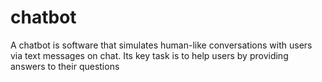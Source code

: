 # chatbot
A chatbot is software that simulates human-like conversations with users via text messages on chat. Its key task is to help users by providing answers to their questions
